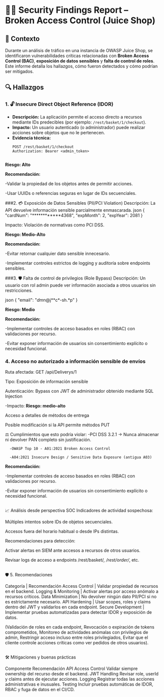 # 🕵️‍♀️ Security Findings Report – Broken Access Control (Juice Shop)



## 📌 Contexto
Durante un análisis de tráfico en una instancia de OWASP Juice Shop, se identificaron vulnerabilidades críticas relacionadas con **Broken Access Control (BAC)**, **exposición de datos sensibles** y **falta de control de roles**. Este informe detalla los hallazgos, cómo fueron detectados y cómo podrían ser mitigados.

## 🔍 Hallazgos

### 1. 🔓 Insecure Direct Object Reference (IDOR)
- **Descripción:** La aplicación permite el acceso directo a recursos mediante IDs predecibles (por ejemplo: `/rest/basket/1/checkout`).
- **Impacto:** Un usuario autenticado (o administrador) puede realizar acciones sobre objetos que no le pertenecen.
- **Evidencia técnica:**
  ```http
  POST /rest/basket/1/checkout
  Authorization: Bearer <admin_token>


**Riesgo: Alto**

**Recomendación:**

-Validar la propiedad de los objetos antes de permitir acciones.

-Usar UUIDs o referencias seguras en lugar de IDs secuenciales.


###2. 💳 Exposición de Datos Sensibles (PII/PCI Violation)
Descripción: La API devuelve información sensible parcialmente enmascarada.
 json
{
  "cardNum": "************4368",
  "expMonth": 2,
  "expYear": 2081
}

Impacto: Violación de normativas como PCI DSS.

**Riesgo: Medio-Alto**

**Recomendación:**

-Evitar retornar cualquier dato sensible innecesario.

-Implementar controles estrictos de logging y auditoría sobre endpoints sensibles.

 
 
###3. 🛡️ Falta de control de privilegios (Role Bypass)
Descripción: Un usuario con rol admin puede ver información asociada a otros usuarios sin restricciones.

json
{
  "email": "*dm*n@j**c*-sh.*p"
}

**Riesgo: Medio**

**Recomendación:**

-Implementar controles de acceso basados en roles (RBAC) con validaciones por recurso.

-Evitar exponer información de usuarios sin consentimiento explícito o necesidad funcional.



### 4. Acceso no autorizado a información sensible de envíos

Ruta afectada: GET /api/Deliverys/1

Tipo: Exposición de información sensible

Autenticación: Bypass con JWT de administrador obtenido mediante SQL Injection

-Impacto:
**Riesgo: medio-alto**

Acceso a detalles de métodos de entrega

Posible modificación si la API permite métodos PUT

⚖️ Cumplimientos que esto podría violar:
      -PCI DSS 3.2.1 → Nunca almacenar ni devolver PAN completo sin justificación.

      -OWASP Top 10 - A01:2021 Broken Access Control

      -A04:2021 Insecure Design / Sensitive Data Exposure (antigua A03)

 **Recomendación:**

-Implementar controles de acceso basados en roles (RBAC) con validaciones por recurso.

-Evitar exponer información de usuarios sin consentimiento explícito o necesidad funcional.



##
📈 Análisis desde perspectiva SOC
Indicadores de actividad sospechosa:

Múltiples intentos sobre IDs de objetos secuenciales.

Accesos fuera del horario habitual o desde IPs distintas.

Recomendaciones para detección:

Activar alertas en SIEM ante accesos a recursos de otros usuarios.

Revisar logs de acceso a endpoints /rest/basket/*, /rest/order/*, etc.



##
🛡️ 5. Recomendaciones


Categoría | Recomendación
Access Control | Validar propiedad de recursos en el backend.
Logging & Monitoring | Activar alertas por acceso anómalo a recursos críticos.
Data Minimization | No devolver ningún dato PII/PCI si no es estrictamente necesario.
API Hardening | Usar scopes, roles y claims dentro del JWT y validarlos en cada endpoint.
Secure Development | Implementar pruebas automatizadas para detectar IDOR y exposición de datos.

(Validación de roles en cada endpoint, Revocación o expiración de tokens comprometidos, Monitoreo de actividades anómalas con privilegios de admin, Restringir acceso incluso entre roles privilegiados, Evitar que el cliente controle acciones críticas como ver pedidos de otros usuarios).

##
🛠️ Mitigaciones y buenas prácticas

Componente	Recomendación
API Access Control	Validar siempre ownership del recurso desde el backend.
JWT Handling	Revisar role, userId y claims antes de ejecutar acciones.
Logging	Registrar todas las acciones administrativas e inusuales.
Testing	Incluir pruebas automáticas de IDOR, RBAC y fuga de datos en el CI/CD.

